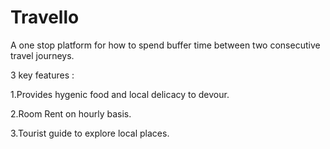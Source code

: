 # Travello

A one stop platform for how to spend buffer time between two consecutive travel journeys.

3 key features :

1.Provides hygenic food and local delicacy to devour.

2.Room Rent on hourly basis.

3.Tourist guide to explore local places.
